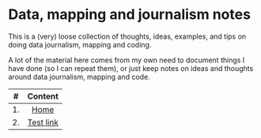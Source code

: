 # Data, mapping and journalism notes

This is a (very) loose collection of thoughts, ideas, examples, and tips on doing data journalism, mapping and coding. 

A lot of the material here comes from my own need to document things I have done (so I can repeat them), or just keep notes on ideas and thoughts around data journalism, mapping and code. 

| # | Content | 
| - |:-------:| 
| 1. | [Home](https://github.com/alastairotter/data-journalism-notes) |  
| 2. | [Test link](https://github.com/alastairotter/data-journalism-notes/blob/master/content/d3.md) |
